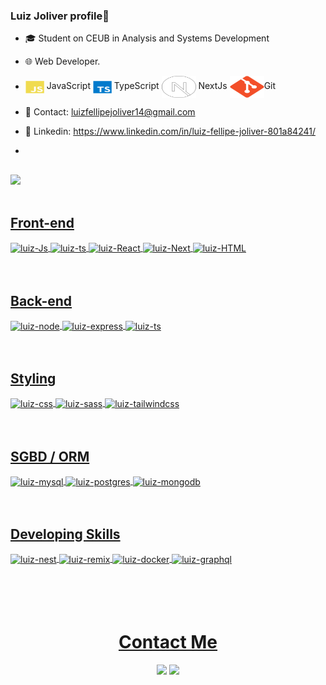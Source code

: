 ### Luiz Joliver profile👋
- 🎓 Student on CEUB in Analysis and Systems Development
- 🌐 Web Developer.
- <img align="center" alt="Luiz-js" height="20" width="30" src="https://raw.githubusercontent.com/devicons/devicon/master/icons/javascript/javascript-plain.svg"> JavaScript
 <img align="center" alt="Luiz-js" height="20" width="30" src="https://raw.githubusercontent.com/devicons/devicon/master/icons/typescript/typescript-plain.svg"> TypeScript
 <img align="center" alt="Luiz-js" height="35" width="55" src="https://raw.githubusercontent.com/devicons/devicon/master/icons/nextjs/nextjs-line.svg"> NextJs
 <img align="center" alt="Luiz-js" height="35" width="55" src="https://github.com/devicons/devicon/blob/master/icons/git/git-plain.svg">Git

- 📧 Contact: luizfellipejoliver14@gmail.com  
- 📮 Linkedin: https://www.linkedin.com/in/luiz-fellipe-joliver-801a84241/
- 
##
<div>
  <a href="https://github.com/luizjoliver">
  <img height="180em" src="https://github-readme-stats.vercel.app/api?username=LuizJoliver&show_icons=true&theme=dark&include_all_commits=true&count_private=true"/>
</div>
<br/>
  </div>
  <h2> Front-end </h2>
<div style="display: inline_block">
  <img align="center" alt="luiz-Js"  src="https://img.shields.io/badge/JavaScript-323330?style=for-the-badge&logo=javascript&logoColor=F7DF1E">
  <img align="center" alt="luiz-ts"  src="https://img.shields.io/badge/TypeScript-007ACC?style=for-the-badge&logo=typescript&logoColor=white">
  <img align="center" alt="luiz-React"  src="https://img.shields.io/badge/React-20232A?style=for-the-badge&logo=react&logoColor=61DAFB">
  <img align="center" alt="luiz-Next"  src="https://img.shields.io/badge/next%20js-000000?style=for-the-badge&logo=nextdotjs&logoColor=white">
  <img align="center" alt="luiz-HTML"  src="https://img.shields.io/badge/HTML5-E34F26?style=for-the-badge&logo=html5&logoColor=white">
  
</div>
<br/>
<br/>
<h2> Back-end </h2>
<div style="display: inline_block">
  <img align="center" alt="luiz-node"  src="https://img.shields.io/badge/Node%20js-339933?style=for-the-badge&logo=nodedotjs&logoColor=white">
  <img align="center" alt="luiz-express" src="https://img.shields.io/badge/Express%20js-000000?style=for-the-badge&logo=express&logoColor=white">
   <img align="center" alt="luiz-ts"  src="https://img.shields.io/badge/TypeScript-007ACC?style=for-the-badge&logo=typescript&logoColor=white">
</div>
<br/>
<br/>
<h2> Styling </h2>
<div style="display: inline_block">
  <img align="center" alt="luiz-css"  src="https://img.shields.io/badge/CSS3-1572B6?style=for-the-badge&logo=css3&logoColor=white">
  <img align="center" alt="luiz-sass"  src="https://img.shields.io/badge/Sass-CC6699?style=for-the-badge&logo=sass&logoColor=white">
  <img align="center" alt="luiz-tailwindcss" src="https://img.shields.io/badge/Tailwind_CSS-38B2AC?style=for-the-badge&logo=tailwind-css&logoColor=white">
</div>
<br/>
<br/>
</div>
<h2> SGBD / ORM </h2>
<div style="display: inline_block">
  <img align="center" alt="luiz-mysql"  src="https://img.shields.io/badge/MySQL-005C84?style=for-the-badge&logo=mysql&logoColor=white">
  <img align="center" alt="luiz-postgres"  src="https://img.shields.io/badge/PostgreSQL-316192?style=for-the-badge&logo=postgresql&logoColor=white"
  <img align="center" alt="luiz-prisma"  src="https://img.shields.io/badge/Prisma-3982CE?style=for-the-badge&logo=Prisma&logoColor=white">
  <img align="center" alt="luiz-mongodb"  src="https://img.shields.io/badge/MongoDB-4EA94B?style=for-the-badge&logo=mongodb&logoColor=white">
</div>
<br/>
<br/>
  <h2> Developing Skills</h2>
  <div style="display: inline_block">
  <img align="center" alt="luiz-nest"  src="https://img.shields.io/badge/nestjs-E0234E?style=for-the-badge&logo=nestjs&logoColor=white">
  <img align="center" alt="luiz-remix"  src="https://img.shields.io/badge/remix-000000?style=for-the-badge&logo=remix&logoColor=white">
  <img align="center" alt="luiz-docker"  src="https://img.shields.io/badge/Docker-2CA5E0?style=for-the-badge&logo=docker&logoColor=white">
   <img align="center" alt="luiz-graphql"  src="https://img.shields.io/badge/GraphQl-E10098?style=for-the-badge&logo=graphql&logoColor=white">

</div>
<br/>
<br/>
<br/>
<br/>
<h1 align="center" >Contact Me</h1>
 
 <div align="center">
  <a href="https://www.linkedin.com/in/luiz-fellipe-joliver-801a84241/" target="_blank"><img src="https://img.shields.io/badge/-LinkedIn-%230077B5?style=for-the-badge&logo=linkedin&logoColor=white" target="_blank"></a> 
 <a href = "mailto:luizfellipejoliver14@gmail.com"><img src="https://img.shields.io/badge/-Gmail-%23333?style=for-the-badge&logo=gmail&logoColor=white" target="_blank"></a>
 </div>
  




